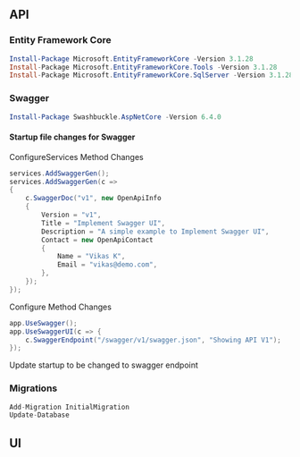 ## API

### Entity Framework Core
```powershell
Install-Package Microsoft.EntityFrameworkCore -Version 3.1.28
Install-Package Microsoft.EntityFrameworkCore.Tools -Version 3.1.28
Install-Package Microsoft.EntityFrameworkCore.SqlServer -Version 3.1.28
```

### Swagger
```powershell
Install-Package Swashbuckle.AspNetCore -Version 6.4.0
```

#### Startup file changes for Swagger

ConfigureServices Method Changes
```csharp
services.AddSwaggerGen();
services.AddSwaggerGen(c =>
{
    c.SwaggerDoc("v1", new OpenApiInfo
    {
        Version = "v1",
        Title = "Implement Swagger UI",
        Description = "A simple example to Implement Swagger UI",
        Contact = new OpenApiContact
        {
            Name = "Vikas K",
            Email = "vikas@demo.com",
        },
    });
});
```


Configure Method Changes
```csharp
app.UseSwagger();
app.UseSwaggerUI(c => {
    c.SwaggerEndpoint("/swagger/v1/swagger.json", "Showing API V1");
});
```

Update startup to be changed to swagger endpoint


### Migrations
```csharp
Add-Migration InitialMigration
Update-Database
```

## UI
